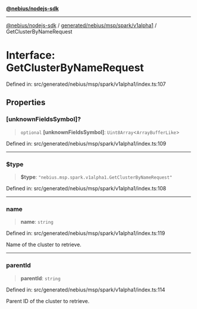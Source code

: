 [**@nebius/nodejs-sdk**](../../../../../../README.md)

---

[@nebius/nodejs-sdk](../../../../../../README.md) / [generated/nebius/msp/spark/v1alpha1](../README.md) / GetClusterByNameRequest

# Interface: GetClusterByNameRequest

Defined in: src/generated/nebius/msp/spark/v1alpha1/index.ts:107

## Properties

### \[unknownFieldsSymbol\]?

> `optional` **\[unknownFieldsSymbol\]**: `Uint8Array`\<`ArrayBufferLike`\>

Defined in: src/generated/nebius/msp/spark/v1alpha1/index.ts:109

---

### $type

> **$type**: `"nebius.msp.spark.v1alpha1.GetClusterByNameRequest"`

Defined in: src/generated/nebius/msp/spark/v1alpha1/index.ts:108

---

### name

> **name**: `string`

Defined in: src/generated/nebius/msp/spark/v1alpha1/index.ts:119

Name of the cluster to retrieve.

---

### parentId

> **parentId**: `string`

Defined in: src/generated/nebius/msp/spark/v1alpha1/index.ts:114

Parent ID of the cluster to retrieve.
